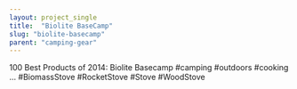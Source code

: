 ```yaml
---
layout: project_single
title:  "Biolite BaseCamp"
slug: "biolite-basecamp"
parent: "camping-gear"
---
```

100 Best Products of 2014: Biolite Basecamp #camping #outdoors #cooking ... #BiomassStove #RocketStove #Stove #WoodStove